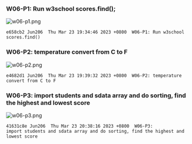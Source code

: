 ### W06-P1: Run w3school scores.find();

![w06-p1.png](https://obsbeppzfkkzhooliozs.supabase.co/storage/v1/object/public/demo-93/md_img/w06/p1.png?t=2023-03-23T11%3A31%3A34.004Zhttps://obsbeppzfkkzhooliozs.supabase.co/storage/v1/object/public/demo-93/md_img/w06/p1.png?t=2023-03-23T11%3A31%3A34.004Z)

```
e658cb2 Jun206  Thu Mar 23 19:34:46 2023 +0800  W06-P1: Run w3school scores.find()
```

### W06-P2: temperature convert from C to F 

![w06-p2.png](https://obsbeppzfkkzhooliozs.supabase.co/storage/v1/object/public/demo-93/md_img/w06/p2.png?t=2023-03-23T11%3A38%3A57.982Z)

```
e4682d1 Jun206  Thu Mar 23 19:39:32 2023 +0800  W06-P2: temperature convert from C to F
```

### W06-P3: import students and sdata array and do sorting, find the highest and lowest score

![w06-p3.png](https://obsbeppzfkkzhooliozs.supabase.co/storage/v1/object/public/demo-93/md_img/w06/p3.png?t=2023-03-23T13%3A10%3A21.172Z)

```
41631c8e Jun206  Thu Mar 23 20:38:16 2023 +0800  W06-P3:
import students and sdata array and do sorting, find the highest and lowest score
```
